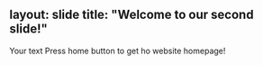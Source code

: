 layout: slide
title: "Welcome to our second slide!"
---
Your text
Press home button to get ho website homepage!

